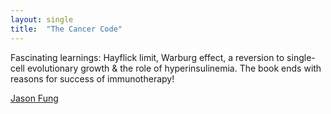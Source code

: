```yaml
---
layout: single
title:  "The Cancer Code"
---
```


Fascinating learnings: Hayflick limit, Warburg effect, a reversion to single-cell evolutionary growth & the role of hyperinsulinemia. The book ends with reasons for success of immunotherapy!


[Jason Fung ](https://www.amazon.com/gp/product/B084VRNSCN/ref=as_li_tl?ie=UTF8&tag=lifeomic-20&camp=1789&creative=9325&linkCode=as2&creativeASIN=B084VRNSCN&linkId=74fd5d8eb122fc410f2fdbc6d80cb2f0)
